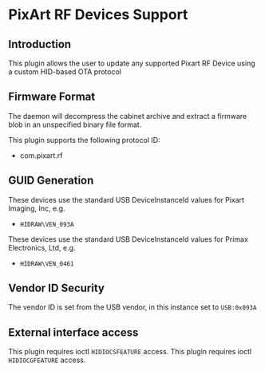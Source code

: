 PixArt RF Devices Support
=========================

Introduction
------------

This plugin allows the user to update any supported Pixart RF Device using a
custom HID-based OTA protocol

Firmware Format
---------------

The daemon will decompress the cabinet archive and extract a firmware blob in
an unspecified binary file format.

This plugin supports the following protocol ID:

 * com.pixart.rf

GUID Generation
---------------

These devices use the standard USB DeviceInstanceId values for 	Pixart Imaging, Inc, e.g.

 * `HIDRAW\VEN_093A`
 
These devices use the standard USB DeviceInstanceId values for Primax Electronics, Ltd, e.g.

 * `HIDRAW\VEN_0461`
 
 
Vendor ID Security
------------------

The vendor ID is set from the USB vendor, in this instance set to `USB:0x093A`

External interface access
-------------------------
This plugin requires ioctl `HIDIOCSFEATURE` access.
This plugin requires ioctl `HIDIOCGFEATURE` access.
